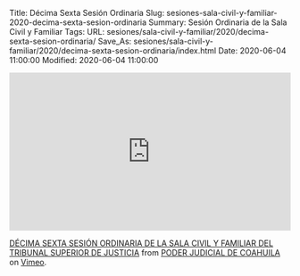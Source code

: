 Title: Décima Sexta Sesión Ordinaria
Slug: sesiones-sala-civil-y-familiar-2020-decima-sexta-sesion-ordinaria
Summary: Sesión Ordinaria de la Sala Civil y Familiar
Tags: 
URL: sesiones/sala-civil-y-familiar/2020/decima-sexta-sesion-ordinaria/
Save_As: sesiones/sala-civil-y-familiar/2020/decima-sexta-sesion-ordinaria/index.html
Date: 2020-06-04 11:00:00
Modified: 2020-06-04 11:00:00


<div style="padding:56.25% 0 0 0;position:relative;"><iframe src="https://player.vimeo.com/video/424822617" style="position:absolute;top:0;left:0;width:100%;height:100%;" frameborder="0" allow="autoplay; fullscreen" allowfullscreen></iframe></div><script src="https://player.vimeo.com/api/player.js"></script> <p><a href="https://vimeo.com/424822617">DÉCIMA SEXTA SESIÓN ORDINARIA DE LA SALA CIVIL Y FAMILIAR DEL TRIBUNAL SUPERIOR DE JUSTICIA</a> from <a href="https://vimeo.com/user103229504">PODER JUDICIAL DE COAHUILA</a> on <a href="https://vimeo.com">Vimeo</a>.</p>


